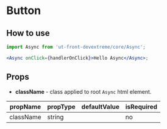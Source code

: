 # Button

## How to use

```jsx
import Async from 'ut-front-devextreme/core/Async';

<Async onClick={handlerOnClick}>Hello Async</Async>;
```

## Props

- **className** - class applied to root `Async` html element.

| propName  | propType | defaultValue | isRequired |
| --------- | -------- | ------------ | ---------- |
| className | string   |              | no         |
